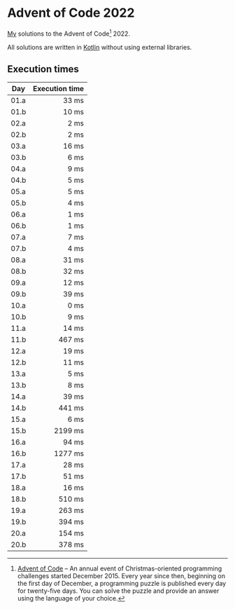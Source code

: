 # Advent of Code 2022

[My][github] solutions to the Advent of Code[^aoc] 2022.

All solutions are written in [Kotlin][kotlin] without using external libraries.

## Execution times

| Day  | Execution time |
|------|---------------:|
| 01.a |          33 ms |
| 01.b |          10 ms |
| 02.a |           2 ms |
| 02.b |           2 ms |
| 03.a |          16 ms |
| 03.b |           6 ms |
| 04.a |           9 ms |
| 04.b |           5 ms |
| 05.a |           5 ms |
| 05.b |           4 ms |
| 06.a |           1 ms |
| 06.b |           1 ms |
| 07.a |           7 ms |
| 07.b |           4 ms |
| 08.a |          31 ms |
| 08.b |          32 ms |
| 09.a |          12 ms |
| 09.b |          39 ms |
| 10.a |           0 ms |
| 10.b |           9 ms |
| 11.a |          14 ms |
| 11.b |         467 ms |
| 12.a |          19 ms |
| 12.b |          11 ms |
| 13.a |           5 ms |
| 13.b |           8 ms |
| 14.a |          39 ms |
| 14.b |         441 ms |
| 15.a |           6 ms |
| 15.b |        2199 ms |
| 16.a |          94 ms |
| 16.b |        1277 ms |
| 17.a |          28 ms |
| 17.b |          51 ms |
| 18.a |          16 ms |
| 18.b |         510 ms |
| 19.a |         263 ms |
| 19.b |         394 ms |
| 20.a |         154 ms |
| 20.b |         378 ms |

[^aoc]:
    [Advent of Code][aoc] – An annual event of Christmas-oriented programming challenges started December 2015.
    Every year since then, beginning on the first day of December, a programming puzzle is published every day for twenty-five days.
    You can solve the puzzle and provide an answer using the language of your choice.

[aoc]: https://adventofcode.com
[github]: https://github.com/pghj
[kotlin]: https://kotlinlang.org
